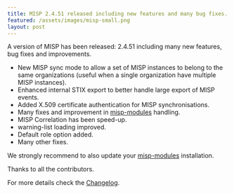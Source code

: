 ```yaml
---
title: MISP 2.4.51 released including new features and many bug fixes.
featured: /assets/images/misp-small.png
layout: post
---
```


<p>A version of MISP has been released: 2.4.51 including many new features, bug fixes and improvements.</p>

* New MISP sync mode to allow a set of MISP instances to belong to the same organizations (useful when a single organization have multiple MISP instances).
* Enhanced internal STIX export to better handle large export of MISP events.
* Added X.509 certificate authentication for MISP synchronisations.
* Many fixes and improvement in [misp-modules](https://github.com/MISP/misp-modules) handling.
* MISP Correlation has been speed-up.
* warning-list loading improved.
* Default role option added.
* Many other fixes.

We strongly recommend to also update your [misp-modules](https://github.com/MISP/misp-modules) installation.

Thanks to all the contributors.

For more details check the [Changelog](http://www.misp-project.org/Changelog.txt).

